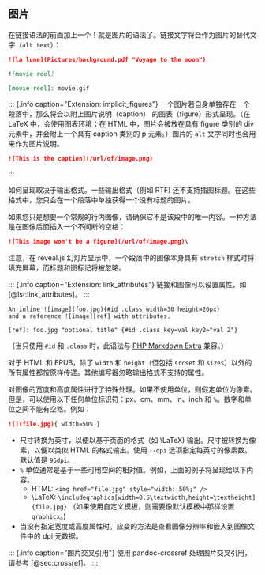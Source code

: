 
## 图片

在链接语法的前面加上一个！就是图片的语法了。链接文字将会作为图片的替代文字（`alt text`）：
```markdown
![la lune](Pictures/background.pdf "Voyage to the moon")

![movie reel]

[movie reel]: movie.gif
```

::: {.info caption="Extension: implicit_figures"}
一个图片若自身单独存在一个段落中，那么将会以附上图片说明（caption） 的图表（figure）形式呈现。（在 LaTeX 中，会使用图表环境；在 HTML 中，图片会被放在具有 figure 类别的 div 元素中，并会附上一个具有 caption 类别的 p 元素。）图片的 `alt` 文字同时也会用来作为图片说明。

```markdown
![This is the caption](/url/of/image.png)
```
:::

如何呈现取决于输出格式。一些输出格式（例如 RTF) 还不支持插图标题。在这些格式中，您只会在一个段落中单独获得一个没有标题的图片。

如果您只是想要一个常规的行内图像，请确保它不是该段中的唯一内容。一种方法是在图像后面插入一个不间断的空格：

```markdown
![This image won't be a figure](/url/of/image.png)\
```

注意，在 reveal.js 幻灯片显示中，一个段落中的图像本身具有 `stretch` 样式时将填充屏幕，而标题和图标记将被忽略。

::: {.info caption="Extension: link_attributes"}
链接和图像可以设置属性，如 [@lst:link_attributes]。
:::

```{#lst:link_attributes .markdown caption="图片属性设置"}
An inline ![image](foo.jpg){#id .class width=30 height=20px}
and a reference ![image][ref] with attributes.

[ref]: foo.jpg "optional title" {#id .class key=val key2="val 2"}
```

（当只使用 `#id` 和 `.class` 时，此语法与 [PHP Markdown Extra](https://michelf.ca/projects/php-markdown/extra/) 兼容。）

对于 HTML 和 EPUB，除了 `width` 和 `height`（但包括 `srcset` 和 `sizes`）以外的所有属性都按原样传递。其他编写器忽略输出格式不支持的属性。

对图像的宽度和高度属性进行了特殊处理。如果不使用单位，则假定单位为像素。但是，可以使用以下任何单位标识符：px、cm、mm、in、inch 和 `%`。数字和单位之间不能有空格。例如：

```markdown
![](file.jpg){ width=50% }
```

- 尺寸转换为英寸，以便以基于页面的格式（如 \LaTeX) 输出。尺寸被转换为像素，以便以类似 HTML 的格式输出。使用 `--dpi` 选项指定每英寸的像素数。默认值是 `96dpi`。
- `%` 单位通常是基于一些可用空间的相对值。例如，上面的例子将呈现给以下内容。
  - HTML: `<img href="file.jpg" style="width: 50%;" />`
  - \LaTeX: `\includegraphics[width=0.5\textwidth,height=\textheight]{file.jpg}` （如果使用自定义模板，则需要像默认模板中那样设置 `graphicx`。)
- 当没有指定宽度或高度属性时，应变的方法是查看图像分辨率和嵌入到图像文件中的 dpi 元数据。  

::: {.info caption="图片交叉引用"}
使用 pandoc-crossref 处理图片交叉引用，请参考 [@sec:crossref]。
:::